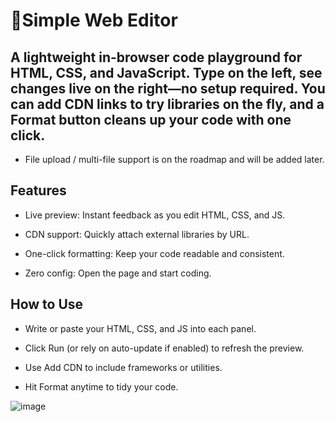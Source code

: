 
# 📓Simple Web Editor

## A lightweight in-browser code playground for HTML, CSS, and JavaScript. Type on the left, see changes live on the right—no setup required. You can add CDN links to try libraries on the fly, and a Format button cleans up your code with one click.
* File upload / multi-file support is on the roadmap and will be added later.

## Features

- Live preview: Instant feedback as you edit HTML, CSS, and JS.

- CDN support: Quickly attach external libraries by URL.

- One-click formatting: Keep your code readable and consistent.

- Zero config: Open the page and start coding.

## How to Use

- Write or paste your HTML, CSS, and JS into each panel.

- Click Run (or rely on auto-update if enabled) to refresh the preview.

- Use Add CDN to include frameworks or utilities.

- Hit Format anytime to tidy your code.


<img width="1919" height="912" alt="image" src="![alt text](image-1.png)" />

